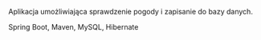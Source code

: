 Aplikacja umożliwiająca sprawdzenie pogody i zapisanie do bazy danych.

Spring Boot, Maven, MySQL, Hibernate
